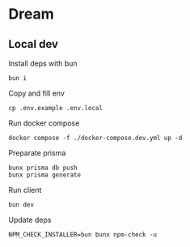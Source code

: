 # Dream

## Local dev

Install deps with bun

```
bun i
```

Copy and fill env

```
cp .env.example .env.local
```

Run docker compose

```
docker compose -f ./docker-compose.dev.yml up -d
```

Preparate prisma

```
bunx prisma db push
bunx prisma generate
```

Run client

```
bun dev
```

Update deps

```
NPM_CHECK_INSTALLER=bun bunx npm-check -u
```
